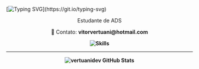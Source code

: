 [![Typing SVG](https://readme-typing-svg.demolab.com?font=Fira+Code&weight=500&pause=1000&color=FFFFFF&center=true&multiline=true&width=435&height=30&lines=Olá!+eu+sou+o+Victor!)](https://git.io/typing-svg)


<p align="center">Estudante de ADS
  <p align="center">📩 Contato: <strong> vitorvertuani@hotmail.com <strong>
<p align="center">
  <img src="https://skillicons.dev/icons?i=react,java,py,mysql,cs" alt="Skills" />
</p>

---

<p align="center">
<img src="https://github-readme-stats.vercel.app/api?username=vertuanidev&show_icons=true&hide_border=true&theme=tokyonight" alt="vertuanidev GitHub Stats" />
</p>
